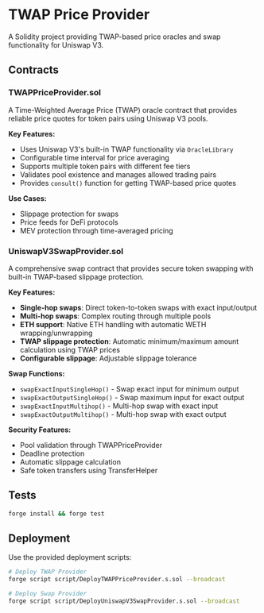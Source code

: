 # TWAP Price Provider

A Solidity project providing TWAP-based price oracles and swap functionality for Uniswap V3.

## Contracts

### TWAPPriceProvider.sol

A Time-Weighted Average Price (TWAP) oracle contract that provides reliable price quotes for token pairs using Uniswap V3 pools.

**Key Features:**
- Uses Uniswap V3's built-in TWAP functionality via `OracleLibrary`
- Configurable time interval for price averaging
- Supports multiple token pairs with different fee tiers
- Validates pool existence and manages allowed trading pairs
- Provides `consult()` function for getting TWAP-based price quotes

**Use Cases:**
- Slippage protection for swaps
- Price feeds for DeFi protocols
- MEV protection through time-averaged pricing

### UniswapV3SwapProvider.sol

A comprehensive swap contract that provides secure token swapping with built-in TWAP-based slippage protection.

**Key Features:**
- **Single-hop swaps**: Direct token-to-token swaps with exact input/output
- **Multi-hop swaps**: Complex routing through multiple pools
- **ETH support**: Native ETH handling with automatic WETH wrapping/unwrapping
- **TWAP slippage protection**: Automatic minimum/maximum amount calculation using TWAP prices
- **Configurable slippage**: Adjustable slippage tolerance

**Swap Functions:**
- `swapExactInputSingleHop()` - Swap exact input for minimum output
- `swapExactOutputSingleHop()` - Swap maximum input for exact output  
- `swapExactInputMultihop()` - Multi-hop swap with exact input
- `swapExactOutputMultihop()` - Multi-hop swap with exact output

**Security Features:**
- Pool validation through TWAPPriceProvider
- Deadline protection
- Automatic slippage calculation
- Safe token transfers using TransferHelper

## Tests

```bash
forge install && forge test
```

## Deployment

Use the provided deployment scripts:

```bash
# Deploy TWAP Provider
forge script script/DeployTWAPPriceProvider.s.sol --broadcast

# Deploy Swap Provider
forge script script/DeployUniswapV3SwapProvider.s.sol --broadcast
```